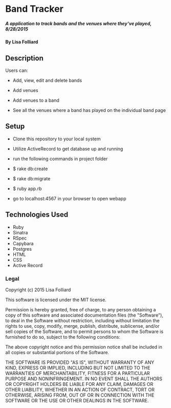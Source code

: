 # Band Tracker

##### A application to track bands and the venues where they've played, 8/28/2015

#### By Lisa Folliard

## Description

Users can:

  - Add, view, edit and delete bands

  - Add venues

  - Add venues to a band

  - See all the venues where a band has played on the individual band page

## Setup

* Clone this repository to your local system

* Utilize ActiveRecord to get database up and running

* run the following commands in project folder

* $ rake db:create

* $ rake db:migrate

* $ ruby app.rb

* go to localhost:4567 in your browser to open webapp

## Technologies Used

* Ruby
* Sinatra
* RSpec
* Capybara
* Postgres
* HTML
* CSS
* Active Record

### Legal

Copyright (c) 2015 Lisa Folliard

This software is licensed under the MIT license.

Permission is hereby granted, free of charge, to any person obtaining a copy of this software and associated documentation files (the "Software"), to deal in the Software without restriction, including without limitation the rights to use, copy, modify, merge, publish, distribute, sublicense, and/or sell copies of the Software, and to permit persons to whom the Software is furnished to do so, subject to the following conditions:

The above copyright notice and this permission notice shall be included in all copies or substantial portions of the Software.

THE SOFTWARE IS PROVIDED "AS IS", WITHOUT WARRANTY OF ANY KIND, EXPRESS OR IMPLIED, INCLUDING BUT NOT LIMITED TO THE WARRANTIES OF MERCHANTABILITY, FITNESS FOR A PARTICULAR PURPOSE AND NONINFRINGEMENT. IN NO EVENT SHALL THE AUTHORS OR COPYRIGHT HOLDERS BE LIABLE FOR ANY CLAIM, DAMAGES OR OTHER LIABILITY, WHETHER IN AN ACTION OF CONTRACT, TORT OR OTHERWISE, ARISING FROM, OUT OF OR IN CONNECTION WITH THE SOFTWARE OR THE USE OR OTHER DEALINGS IN THE SOFTWARE.

